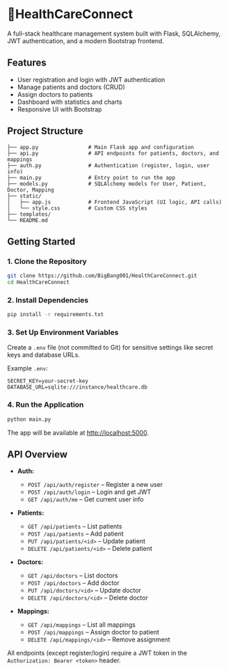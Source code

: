  # 🏥HealthCareConnect

A full-stack healthcare management system built with Flask, SQLAlchemy, JWT authentication, and a modern Bootstrap frontend.

## Features

- User registration and login with JWT authentication
- Manage patients and doctors (CRUD)
- Assign doctors to patients
- Dashboard with statistics and charts
- Responsive UI with Bootstrap

## Project Structure

```
├── app.py                # Main Flask app and configuration
├── api.py                # API endpoints for patients, doctors, and mappings
├── auth.py               # Authentication (register, login, user info)
├── main.py               # Entry point to run the app
├── models.py             # SQLAlchemy models for User, Patient, Doctor, Mapping
├── static/
│   ├── app.js            # Frontend JavaScript (UI logic, API calls)
│   └── style.css         # Custom CSS styles
├── templates/
└── README.md

```

## Getting Started

### 1. Clone the Repository

```sh
git clone https://github.com/BigBang001/HealthCareConnect.git
cd HealthCareConnect
```

### 2. Install Dependencies

```sh
pip install -r requirements.txt
```

### 3. Set Up Environment Variables

Create a `.env` file (not committed to Git) for sensitive settings like secret keys and database URLs.

Example `.env`:
```
SECRET_KEY=your-secret-key
DATABASE_URL=sqlite:///instance/healthcare.db
```

### 4. Run the Application

```sh
python main.py
```

The app will be available at [http://localhost:5000](http://localhost:5000).

## API Overview

- **Auth:**  
  - `POST /api/auth/register` – Register a new user  
  - `POST /api/auth/login` – Login and get JWT  
  - `GET /api/auth/me` – Get current user info

- **Patients:**  
  - `GET /api/patients` – List patients  
  - `POST /api/patients` – Add patient  
  - `PUT /api/patients/<id>` – Update patient  
  - `DELETE /api/patients/<id>` – Delete patient

- **Doctors:**  
  - `GET /api/doctors` – List doctors  
  - `POST /api/doctors` – Add doctor  
  - `PUT /api/doctors/<id>` – Update doctor  
  - `DELETE /api/doctors/<id>` – Delete doctor

- **Mappings:**  
  - `GET /api/mappings` – List all mappings  
  - `POST /api/mappings` – Assign doctor to patient  
  - `DELETE /api/mappings/<id>` – Remove assignment

All endpoints (except register/login) require a JWT token in the `Authorization: Bearer <token>` header.



